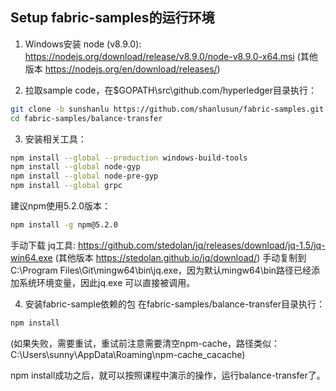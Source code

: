 Setup fabric-samples的运行环境
-----------------------

1. Windows安装 node (v8.9.0):
https://nodejs.org/download/release/v8.9.0/node-v8.9.0-x64.msi (其他版本 https://nodejs.org/en/download/releases/)


2. 拉取sample code，在$GOPATH\src\github.com/hyperledger目录执行：
```Bash
git clone -b sunshanlu https://github.com/shanlusun/fabric-samples.git
cd fabric-samples/balance-transfer
```

3. 安装相关工具：
```Bash
npm install --global --production windows-build-tools
npm install --global node-gyp
npm install --global node-pre-gyp
npm install --global grpc
```
建议npm使用5.2.0版本：
```Bash
npm install -g npm@5.2.0
```
手动下载 jq工具: https://github.com/stedolan/jq/releases/download/jq-1.5/jq-win64.exe (其他版本 https://stedolan.github.io/jq/download/)
手动复制到 C:\Program Files\Git\mingw64\bin\jq.exe，因为默认mingw64\bin路径已经添加系统环境变量，因此jq.exe 可以直接被调用。

4. 安装fabric-sample依赖的包
在fabric-samples/balance-transfer目录执行：
```Bash
npm install 
```
(如果失败，需要重试，重试前注意需要清空npm-cache，路径类似：C:\Users\sunny\AppData\Roaming\npm-cache\_cacache)

npm install成功之后，就可以按照课程中演示的操作，运行balance-transfer了。

